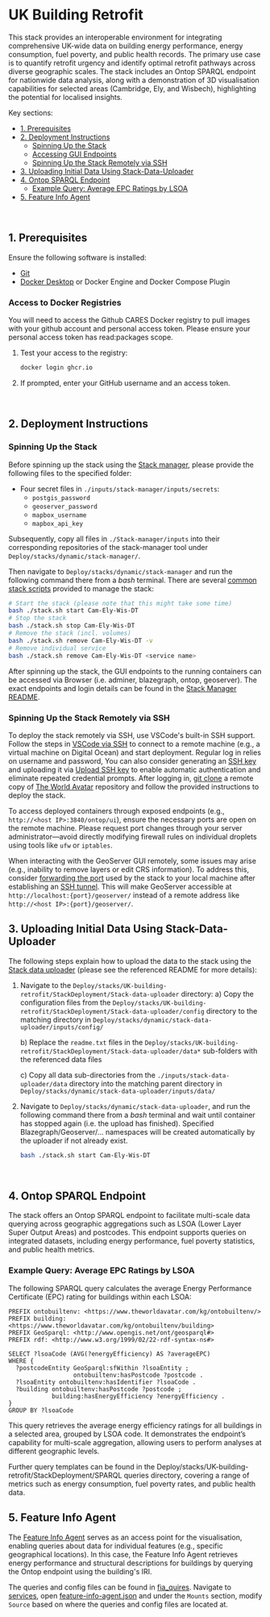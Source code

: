 # UK Building Retrofit

This stack provides an interoperable environment for integrating comprehensive UK-wide data on building energy performance, energy consumption, fuel poverty, and public health records. The primary use case is to quantify retrofit urgency and identify optimal retrofit pathways across diverse geographic scales. The stack includes an Ontop SPARQL endpoint for nationwide data analysis, along with a demonstration of 3D visualisation capabilities for selected areas (Cambridge, Ely, and Wisbech), highlighting the potential for localised insights.

Key sections:
- [1. Prerequisites](#1-prerequisites)
- [2. Deployment Instructions](#2-deployment-instructions)
  - [Spinning Up the Stack](#spinning-up-the-stack)
  - [Accessing GUI Endpoints](#accessing-gui-endpoints)
  - [Spinning Up the Stack Remotely via SSH](#spinning-up-the-stack-remotely-via-ssh)
- [3. Uploading Initial Data Using Stack-Data-Uploader](#3-uploading-initial-data-using-stack-data-uploader)
- [4. Ontop SPARQL Endpoint](#4-ontop-sparql-endpoint)
  - [Example Query: Average EPC Ratings by LSOA](#example-query-average-epc-ratings-by-lsoa)
- [5. Feature Info Agent](#5-feature-info-agent)

&nbsp;

## 1. Prerequisites

Ensure the following software is installed:

- [Git](https://git-scm.com/downloads)
- [Docker Desktop](https://docs.docker.com/get-docker/) or Docker Engine and Docker Compose Plugin

### Access to Docker Registries

You will need to access the Github CARES Docker registry to pull images with your github account and personal access token. Please ensure your personal access token has read:packages scope.

1. Test your access to the registry:
    ```bash
    docker login ghcr.io
    ```
2. If prompted, enter your GitHub username and an access token.

&nbsp;

## 2. Deployment Instructions

### Spinning Up the Stack

Before spinning up the stack using the [Stack manager], please provide the following files to the specified folder:

-  Four secret files in `./inputs/stack-manager/inputs/secrets`:
    - `postgis_password`
    - `geoserver_password`
    - `mapbox_username`
    - `mapbox_api_key`

Subsequently, copy all files in `./Stack-manager/inputs` into their corresponding repositories of the stack-manager tool under `Deploy/stacks/dynamic/stack-manager/`.

Then navigate to `Deploy/stacks/dynamic/stack-manager` and run the following command there from a *bash* terminal. There are several [common stack scripts] provided to manage the stack:

```bash
# Start the stack (please note that this might take some time)
bash ./stack.sh start Cam-Ely-Wis-DT
# Stop the stack
bash ./stack.sh stop Cam-Ely-Wis-DT
# Remove the stack (incl. volumes)
bash ./stack.sh remove Cam-Ely-Wis-DT -v
# Remove individual service
bash ./stack.sh remove Cam-Ely-Wis-DT <service name>
```
After spinning up the stack, the GUI endpoints to the running containers can be accessed via Browser (i.e. adminer, blazegraph, ontop, geoserver). The exact endpoints and login details can be found in the [Stack Manager README](Deploy/stacks/dynamic/stack-manager/README.md).

### Spinning Up the Stack Remotely via SSH

To deploy the stack remotely via SSH, use VSCode's built-in SSH support. Follow the steps in [VSCode via SSH] to connect to a remote machine (e.g., a virtual machine on Digital Ocean) and start deployment. Regular log in relies on username and password, You can also consider generating an [SSH key] and uploading it via [Upload SSH key] to enable automatic authentication and eliminate repeated credential prompts. After logging in, [git clone] a remote copy of [The World Avatar] repository and follow the provided instructions to deploy the stack.

To access deployed containers through exposed endpoints (e.g., `http://<host IP>:3840/ontop/ui`), ensure the necessary ports are open on the remote machine. Please request port changes through your server administrator—avoid directly modifying firewall rules on individual droplets using tools like `ufw` or `iptables`.

When interacting with the GeoServer GUI remotely, some issues may arise (e.g., inability to remove layers or edit CRS information). To address this, consider [forwarding the port] used by the stack to your local machine after establishing an [SSH tunnel]. This will make GeoServer accessible at `http://localhost:{port}/geoserver/` instead of a remote address like `http://<host IP>:{port}/geoserver/`. 

## 3. Uploading Initial Data Using Stack-Data-Uploader

The following steps explain how to upload the data to the stack using the [Stack data uploader] (please see the referenced README for more details):

1) Navigate to the `Deploy/stacks/UK-building-retrofit/StackDeployment/Stack-data-uploader` directory:
    a) Copy the configuration files from the `Deploy/stacks/UK-building-retrofit/StackDeployment/Stack-data-uploader/config` directory to the matching directory in `Deploy/stacks/dynamic/stack-data-uploader/inputs/config/`

    b) Replace the `readme.txt` files in the `Deploy/stacks/UK-building-retrofit/StackDeployment/Stack-data-uploader/data*` sub-folders with the referenced data files

    c) Copy all data sub-directories from the `./inputs/stack-data-uploader/data` directory into the matching parent directory in `Deploy/stacks/dynamic/stack-data-uploader/inputs/data/`

2) Navigate to `Deploy/stacks/dynamic/stack-data-uploader`, and run the following command there from a *bash* terminal and wait until container has stopped again (i.e. the upload has finished). Specified Blazegraph/Geoserver/... namespaces will be created automatically by the uploader if not already exist.
    ```bash
    bash ./stack.sh start Cam-Ely-Wis-DT
    ```
&nbsp;

## 4. Ontop SPARQL Endpoint

The stack offers an Ontop SPARQL endpoint to facilitate multi-scale data querying across geographic aggregations such as LSOA (Lower Layer Super Output Areas) and postcodes. This endpoint supports queries on integrated datasets, including energy performance, fuel poverty statistics, and public health metrics.

### Example Query: Average EPC Ratings by LSOA

The following SPARQL query calculates the average Energy Performance Certificate (EPC) rating for buildings within each LSOA:

```sparql
PREFIX ontobuiltenv: <https://www.theworldavatar.com/kg/ontobuiltenv/>
PREFIX building: <https://www.theworldavatar.com/kg/ontobuiltenv/building>
PREFIX GeoSparql: <http://www.opengis.net/ont/geosparql#>
PREFIX rdf: <http://www.w3.org/1999/02/22-rdf-syntax-ns#>

SELECT ?lsoaCode (AVG(?energyEfficiency) AS ?averageEPC)
WHERE {
  ?postcodeEntity GeoSparql:sfWithin ?lsoaEntity ;
                  ontobuiltenv:hasPostcode ?postcode .
  ?lsoaEntity ontobuiltenv:hasIdentifier ?lsoaCode .
  ?building ontobuiltenv:hasPostcode ?postcode ;
            building:hasEnergyEfficiency ?energyEfficiency .
}
GROUP BY ?lsoaCode

```
This query retrieves the average energy efficiency ratings for all buildings in a selected area, grouped by LSOA code. It demonstrates the endpoint’s capability for multi-scale aggregation, allowing users to perform analyses at different geographic levels.

Further query templates can be found in the Deploy/stacks/UK-building-retrofit/StackDeployment/SPARQL queries directory, covering a range of metrics such as energy consumption, fuel poverty rates, and public health data.

## 5. Feature Info Agent
The [Feature Info Agent] serves as an access point for the visualisation, enabling queries about data for individual features (e.g., specific geographical locations). In this case, the Feature Info Agent retrieves energy performance and structural descriptions for buildings by querying the Ontop endpoint using the building's IRI.  

The queries and config files can be found in [fia_quires]. Navigate to [services], open [feature-info-agent.json] and under the `Mounts` section, modify `Source` based on where the queries and config files are located at. 

<!-- Links -->
[allows you to publish and install packages]: https://docs.github.com/en/packages/working-with-a-github-packages-registry/working-with-the-apache-maven-registry#authenticating-to-github-packages
[Container registry on Github]: https://github.com/orgs/cambridge-cares/packages
[SSH key]: https://docs.digitalocean.com/products/droplets/how-to/add-ssh-keys/create-with-openssh/
[forwarding the port]: https://code.visualstudio.com/docs/remote/ssh#_forwarding-a-port-creating-ssh-tunnel
[OS Features API]: https://api.os.uk/features/
[personal access token]: https://docs.github.com/en/github/authenticating-to-github/creating-a-personal-access-token
[VSCode via SSH]: https://code.visualstudio.com/docs/remote/ssh
[Upload SSH key]: https://docs.digitalocean.com/products/droplets/how-to/add-ssh-keys/to-existing-droplet/
[MetOffice My Account]: https://register.metoffice.gov.uk/MyAccountClient/account/view
[The World Avatar]: https://github.com/cambridge-cares/TheWorldAvatar.git
[git clone]: https://git-scm.com/docs/git-clone
[SSH tunnel]: https://code.visualstudio.com/docs/remote/tunnels
[Feature Info Agent]: https://github.com/cambridge-cares/TheWorldAvatar/tree/main/Agents/FeatureInfoAgent

<!-- Stack references -->
[common stack scripts]: https://github.com/cambridge-cares/TheWorldAvatar/tree/main/Deploy/stacks/dynamic/common-scripts
[Stack data uploader]: https://github.com/cambridge-cares/TheWorldAvatar/tree/main/Deploy/stacks/dynamic/stack-data-uploader
[Stack manager]: https://github.com/cambridge-cares/TheWorldAvatar/blob/main/Deploy/stacks/dynamic/stack-manager/README.md
[fia_quires]: ./Stack-manager/inputs/data/fia-queries
[services]: ./Stack-manager/inputs/config/services
[feature-info-agent.json]: ./Stack-manager/inputs/config/services/feature-info-agent.json


